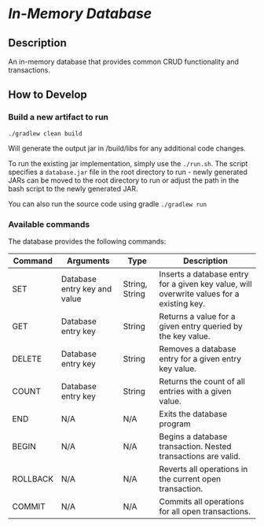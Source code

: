 
*In-Memory Database*
=======

## Description
An in-memory database that provides common CRUD functionality and transactions.

## How to Develop
### Build a new artifact to run
`./gradlew clean build`

Will generate the output jar in /build/libs for any additional code changes.

To run the existing jar implementation, simply use the `./run.sh`.
The script specifies a `database.jar` file in the root directory to run - newly generated JARs can be moved to the root
directory to run or adjust the path in the bash script to the newly generated JAR.

You can also run the source code using gradle `./gradlew run`

### Available commands
The database provides the following commands:

| Command  | Arguments                    | Type           | Description                                                                               |
|----------|------------------------------|----------------|-------------------------------------------------------------------------------------------|
| SET      | Database entry key and value | String, String | Inserts a database entry for a given key value, will overwrite values for a existing key. |
| GET      | Database entry key           | String         | Returns a value for a given entry queried by the key value.                               |
| DELETE   | Database entry key           | String         | Removes a database entry for a given entry key value.                                     |
| COUNT    | Database entry key           | String         | Returns the count of all entries with a given value.                                      |
| END      | N/A                          | N/A            | Exits the database program                                                                |
| BEGIN    | N/A                          | N/A            | Begins a database transaction. Nested transactions are valid.                             |
| ROLLBACK | N/A                          | N/A            | Reverts all operations in the current open transaction.                                   |
| COMMIT   | N/A                          | N/A            | Commits all operations for all open transactions.                                         |
